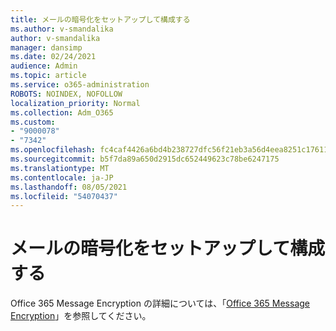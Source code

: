 ```yaml
---
title: メールの暗号化をセットアップして構成する
ms.author: v-smandalika
author: v-smandalika
manager: dansimp
ms.date: 02/24/2021
audience: Admin
ms.topic: article
ms.service: o365-administration
ROBOTS: NOINDEX, NOFOLLOW
localization_priority: Normal
ms.collection: Adm_O365
ms.custom:
- "9000078"
- "7342"
ms.openlocfilehash: fc4caf4426a6bd4b238727dfc56f21eb3a56d4eea8251c17611ea430e1a9ce05
ms.sourcegitcommit: b5f7da89a650d2915dc652449623c78be6247175
ms.translationtype: MT
ms.contentlocale: ja-JP
ms.lasthandoff: 08/05/2021
ms.locfileid: "54070437"
---
```

# <a name="set-up-and-configure-email-encryption"></a>メールの暗号化をセットアップして構成する

Office 365 Message Encryption の詳細については、「[Office 365 Message Encryption](https://docs.microsoft.com/microsoft-365/compliance/ome)」を参照してください。

